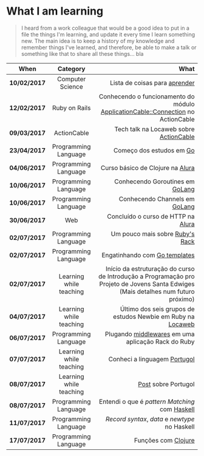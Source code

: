 What I am learning
===============
> I heard from a work colleague that would be a good idea to put in a file the things I'm learning, and update it every time I learn something new.
> The main idea is to keep a history of my knowledge and remember things I've learned, and therefore, be able to make a talk or something like that to share all these things...
> bla

| **When** | **Category** | **What** |
| -------- |:------------:| --------:|
| **10/02/2017** | Computer Science | Lista de coisas para [aprender](https://github.com/jwasham/google-interview-university "Google interview university") |
| **12/02/2017** | Ruby on Rails | Conhecendo o funcionamento do módulo [ApplicationCable::Connection](https://github.com/rails/rails/tree/master/actioncable/lib/action_cable "ActionCable in the Rails repository") no ActionCable |
| **09/03/2017** | ActionCable | Tech talk na Locaweb sobre [ActionCable](http://slides.com/devjoaogustavo/deck#/) |
| **23/04/2017** | Programming Language | Começo dos estudos em [Go](https://gobyexample.com) |
| **04/06/2017** | Programming Language | Curso básico de Clojure na [Alura](https://www.alura.com.br) |
| **10/06/2017** | Programming Language | Conhecendo Goroutines em [GoLang](https://tour.golang.org/concurrency/1) |
| **10/06/2017** | Programming Language | Conhecendo Channels em [GoLang](https://tour.golang.org/concurrency/2) |
| **30/06/2017** | Web | Concluído o curso de HTTP na [Alura](https://www.alura.com.br/curso-online-http-fundamentos) |
| **02/07/2017** | Programming Language | Um pouco mais sobre [Ruby's Rack](https://github.com/devjoaoGustavo/rack_app) |
| **02/07/2017** | Programming Language | Engatinhando com [Go templates](https://github.com/devjoaoGustavo/static-site) |
| **02/07/2017** | Learning while teaching | Início da estruturação do curso de Introdução a Programação pro Projeto de Jovens Santa Edwiges (Mais detalhes num futuro próximo) |
| **04/07/2017** | Learning while teaching | Último dos seis grupos de estudos Newbie em Ruby na [Locaweb](https://locaweb.com.br) |
| **06/07/2017** | Programming Language | Plugando [middlewares](https://github.com/devjoaoGustavo/rack_app) em uma aplicação Rack do Ruby |
| **07/07/2017** | Learning while teaching | Conheci a linguagem [Portugol](http://lite.acad.univali.br/portugol/) |
| **08/07/2017** | Learning while teaching | [Post](https://devjoaogustavo.github.io/aprendendo/a/programar/programacao/introducao/computacao/2017/07/08/portugol.html) sobre Portugol |
| **08/07/2017** | Programming Language | Entendi o que é _pattern Matching_ com [Haskell](https://www.casadocodigo.com.br/products/livro-haskell) |
| **11/07/2017** | Programming Language | _Record syntax_, _data_ e _newtype_ no Haskell |
| **17/07/2017** | Programming Language | Funções com [Clojure](https://github.com/devjoaoGustavo/closure-brave/blob/master/clojure-functions.clj) |
